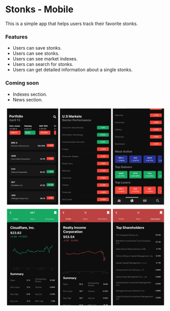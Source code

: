 # Stonks - Mobile

This is a simple app that helps users track their favorite stonks. 

### Features
- Users can save stonks.
- Users can see stonks.
- Users can see market indexes.
- Users can search for stonks.
- Users can get detailed information about a single stonks.

### Coming soon
- Indexes section.
- News section.

![Stock Market App](/images/1.png)
![Stock Market App](/images/2.png)
